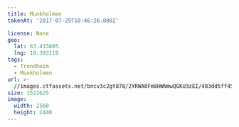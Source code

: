 ```yaml
---
title: Munkholmen
takenAt: '2017-07-29T10:46:26.000Z'

license: None
geo:
  lat: 63.433805
  lng: 10.393119
tags:
  - Trondheim
  - Munkholmen
url: >-
  //images.ctfassets.net/bncv3c2gt878/2YRWA0Fm8HWNmwQGKU3zEI/483dd5ff45de0d6b5f2d247954203554/munkholmen_36111701231_o
size: 1522625
image:
  width: 2560
  height: 1440
---
```

